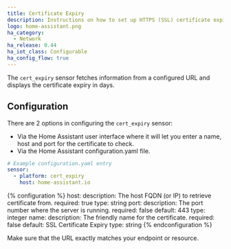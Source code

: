 ```yaml
---
title: Certificate Expiry
description: Instructions on how to set up HTTPS (SSL) certificate expiry sensors within Home Assistant.
logo: home-assistant.png
ha_category:
  - Network
ha_release: 0.44
ha_iot_class: Configurable
ha_config_flow: true
---
```


The `cert_expiry` sensor fetches information from a configured URL and displays the certificate expiry in days.

## Configuration

There are 2 options in configuring the `cert_expiry` sensor:

- Via the Home Assistant user interface where it will let you enter a name, host and port for the certificate to check.
- Via the Home Assistant configuration.yaml file.


```yaml
# Example configuration.yaml entry
sensor:
  - platform: cert_expiry
    host: home-assistant.io
```

{% configuration %}
host:
  description: The host FQDN (or IP) to retrieve certificate from.
  required: true
  type: string
port:
  description: The port number where the server is running.
  required: false
  default: 443
  type: integer
name:
  description: The friendly name for the certificate.
  required: false
  default: SSL Certificate Expiry
  type: string
{% endconfiguration %}

<div class='note warning'>
Make sure that the URL exactly matches your endpoint or resource.
</div>
